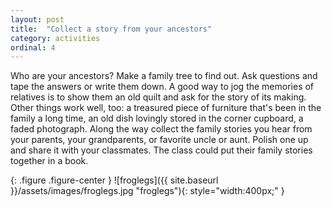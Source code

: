```yaml
---
layout: post
title:  "Collect a story from your ancestors"
category: activities
ordinal: 4
---
```


Who are your ancestors? Make a family tree to find out. Ask questions and tape
the answers or write them down. A good way to jog the memories of relatives is
to show them an old quilt and ask for the story of its making. Other things work
well, too: a treasured piece of furniture that's been in the family a long time,
an old dish lovingly stored in the corner cupboard, a faded photograph. Along
the way collect the family stories you hear from your parents, your
grandparents, or favorite uncle or aunt. Polish one up and share it with your
classmates. The class could put their family stories together in a book.

{: .figure .figure-center }
![froglegs]({{ site.baseurl }}/assets/images/froglegs.jpg "froglegs"){: style="width:400px;" }
